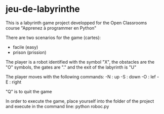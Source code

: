 # jeu-de-labyrinthe

This is a labyrinth game project developped for the Open Classrooms course "Apprenez à programmer en Python"

There are two scenarios for the game (cartes):
- facile (easy)
- prison (prission)

The player is a robot identified with the symbol "X", the obstacles are the "O" symbols, the gates are "." and the exit of the labyrinth is "U"

The player moves with the following commands:
-N : up
-S : down
-O : lef
-E : right

"Q" is to quit the game

In order to execute the game, place yourself into the folder of the project and execute in the command line:
python roboc.py